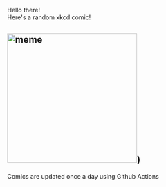 Hello there! <br>Here's a random xkcd comic!<br>
## <img src="https://imgs.xkcd.com/comics/microdrones.png" alt="meme" width="300"/>)<br>
Comics are updated once a day using Github Actions